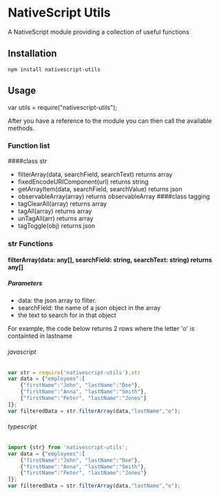 # NativeScript Utils

A NativeScript module providing a collection of useful functions

## Installation

```
npm install nativescript-utils
```

## Usage

var utils = require("nativescript-utils");

After you have a reference to the module you can then call the available methods.

### Function list

####class str
* filterArray(data, searchField, searchText) returns array
* fixedEncodeURIComponent(url) returns string
* getArrayItem(data, searchField, searchValue) returns json 
* observableArray(array) returns observableArray
####class tagging
* tagClearAll(array) returns array
* tagAll(array) returns array
* unTagAll(arr) returns array
* tagToggle(obj) returns json 

### str Functions

#### filterArray(data: any[], searchField: string, searchText: string) returns any[]

##### Parameters
* data: the json array to filter.
* searchField: the name of a json object in the array 
* the text to search for in that object 

For example, the code below returns 2 rows where the letter 'o' is containted in lastname

###### javascript
```js
var str = require('nativescript-utils').str
var data = {"employees":[
    {"firstName":"John", "lastName":"Doe"},
    {"firstName":"Anna", "lastName":"Smith"},
    {"firstName":"Peter", "lastName":"Jones"}
]};
var filteredData = str.filterArray(data,"lastName","o");
```
###### typescript
```ts
import {str} from 'nativescript-utils';
var data = {"employees":[
    {"firstName":"John", "lastName":"Doe"},
    {"firstName":"Anna", "lastName":"Smith"},
    {"firstName":"Peter", "lastName":"Jones"}
]};
var filteredData = str.filterArray(data,"lastName","o");
```
